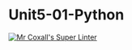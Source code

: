 # Unit5-01-Python
[![Mr Coxall's Super Linter](https://github.com/ICS3U-C-Programming-Remy-S/Unit5-01-Python/workflows/Mr%20Coxall's%20Super%20Linter/badge.svg)](https://github.com/ICS3U-C-Programming-Remy-S/Unit5-01-Python/actions/)
